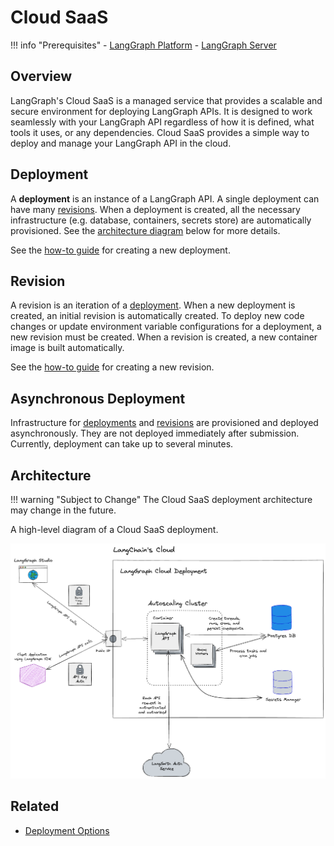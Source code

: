 # Cloud SaaS

!!! info "Prerequisites"
    - [LangGraph Platform](./langgraph_platform.md)
    - [LangGraph Server](./langgraph_server.md)

## Overview

LangGraph's Cloud SaaS is a managed service that provides a scalable and secure environment for deploying LangGraph APIs. It is designed to work seamlessly with your LangGraph API regardless of how it is defined, what tools it uses, or any dependencies. Cloud SaaS provides a simple way to deploy and manage your LangGraph API in the cloud.

## Deployment

A **deployment** is an instance of a LangGraph API. A single deployment can have many [revisions](#revision). When a deployment is created, all the necessary infrastructure (e.g. database, containers, secrets store) are automatically provisioned. See the [architecture diagram](#architecture) below for more details.

See the [how-to guide](https://langchain-ai.github.io/langgraph/cloud/deployment/cloud.md#create-new-deployment) for creating a new deployment.

## Revision

A revision is an iteration of a [deployment](#deployment). When a new deployment is created, an initial revision is automatically created. To deploy new code changes or update environment variable configurations for a deployment, a new revision must be created. When a revision is created, a new container image is built automatically.

See the [how-to guide](https://langchain-ai.github.io/langgraph/cloud/deployment/cloud.md#create-new-revision) for creating a new revision.

## Asynchronous Deployment

Infrastructure for [deployments](#deployment) and [revisions](#revision) are provisioned and deployed asynchronously. They are not deployed immediately after submission. Currently, deployment can take up to several minutes.

## Architecture

!!! warning "Subject to Change"
The Cloud SaaS deployment architecture may change in the future.

A high-level diagram of a Cloud SaaS deployment.

![diagram](img/langgraph_cloud_architecture.png)

## Related

- [Deployment Options](./deployment_options.md)